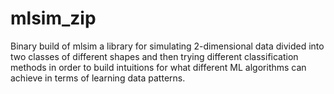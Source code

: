 # mlsim_zip
Binary build of mlsim a library for simulating 2-dimensional data divided into two classes of different shapes and then 
trying different classification methods in order to build intuitions for what different ML algorithms can achieve in terms
of learning data patterns.
